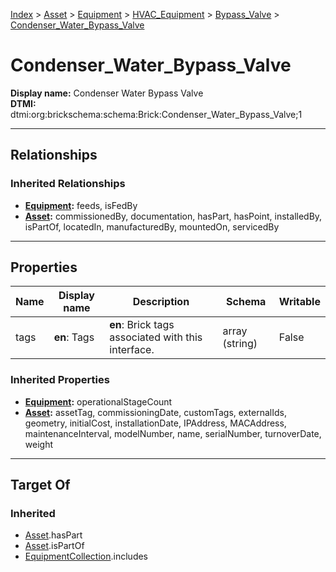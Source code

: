[Index](../../../../Index.md) > [Asset](../../../Asset.md) > [Equipment](../../Equipment.md) > [HVAC_Equipment](../HVAC_Equipment.md) > [Bypass_Valve](Bypass_Valve.md) > [Condenser_Water_Bypass_Valve](#)
# Condenser_Water_Bypass_Valve

**Display name:** Condenser Water Bypass Valve<br />
**DTMI:** dtmi:org:brickschema:schema:Brick:Condenser_Water_Bypass_Valve;1

---

## Relationships
### Inherited Relationships
* **[Equipment](../../Equipment.md):** feeds, isFedBy
* **[Asset](../../../Asset.md):** commissionedBy, documentation, hasPart, hasPoint, installedBy, isPartOf, locatedIn, manufacturedBy, mountedOn, servicedBy

---

## Properties
|Name|Display name|Description|Schema|Writable|
|-|-|-|-|-|
|tags|**en**: Tags|**en**: Brick tags associated with this interface.|array (string)|False|
### Inherited Properties
* **[Equipment](../../Equipment.md):** operationalStageCount
* **[Asset](../../../Asset.md):** assetTag, commissioningDate, customTags, externalIds, geometry, initialCost, installationDate, IPAddress, MACAddress, maintenanceInterval, modelNumber, name, serialNumber, turnoverDate, weight

---

## Target Of
### Inherited
* [Asset](../../../Asset.md).hasPart
* [Asset](../../../Asset.md).isPartOf
* [EquipmentCollection](../../../../Collection/AssetCollection/EquipmentCollection/EquipmentCollection.md).includes
